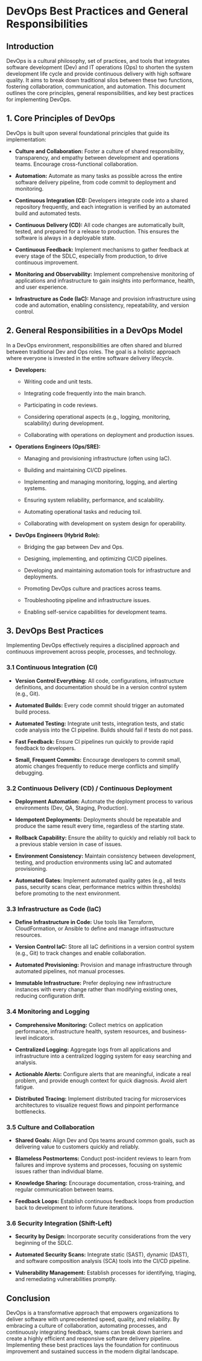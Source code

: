DevOps Best Practices and General Responsibilities
==================================================

Introduction
------------

DevOps is a cultural philosophy, set of practices, and tools that integrates software development (Dev) and IT operations (Ops) to shorten the system development life cycle and provide continuous delivery with high software quality. It aims to break down traditional silos between these two functions, fostering collaboration, communication, and automation. This document outlines the core principles, general responsibilities, and key best practices for implementing DevOps.

1\. Core Principles of DevOps
-----------------------------

DevOps is built upon several foundational principles that guide its implementation:

-   **Culture and Collaboration:** Foster a culture of shared responsibility, transparency, and empathy between development and operations teams. Encourage cross-functional collaboration.

-   **Automation:** Automate as many tasks as possible across the entire software delivery pipeline, from code commit to deployment and monitoring.

-   **Continuous Integration (CI):** Developers integrate code into a shared repository frequently, and each integration is verified by an automated build and automated tests.

-   **Continuous Delivery (CD):** All code changes are automatically built, tested, and prepared for a release to production. This ensures the software is always in a deployable state.

-   **Continuous Feedback:** Implement mechanisms to gather feedback at every stage of the SDLC, especially from production, to drive continuous improvement.

-   **Monitoring and Observability:** Implement comprehensive monitoring of applications and infrastructure to gain insights into performance, health, and user experience.

-   **Infrastructure as Code (IaC):** Manage and provision infrastructure using code and automation, enabling consistency, repeatability, and version control.

2\. General Responsibilities in a DevOps Model
----------------------------------------------

In a DevOps environment, responsibilities are often shared and blurred between traditional Dev and Ops roles. The goal is a holistic approach where everyone is invested in the entire software delivery lifecycle.

-   **Developers:**

    -   Writing code and unit tests.

    -   Integrating code frequently into the main branch.

    -   Participating in code reviews.

    -   Considering operational aspects (e.g., logging, monitoring, scalability) during development.

    -   Collaborating with operations on deployment and production issues.

-   **Operations Engineers (Ops/SRE):**

    -   Managing and provisioning infrastructure (often using IaC).

    -   Building and maintaining CI/CD pipelines.

    -   Implementing and managing monitoring, logging, and alerting systems.

    -   Ensuring system reliability, performance, and scalability.

    -   Automating operational tasks and reducing toil.

    -   Collaborating with development on system design for operability.

-   **DevOps Engineers (Hybrid Role):**

    -   Bridging the gap between Dev and Ops.

    -   Designing, implementing, and optimizing CI/CD pipelines.

    -   Developing and maintaining automation tools for infrastructure and deployments.

    -   Promoting DevOps culture and practices across teams.

    -   Troubleshooting pipeline and infrastructure issues.

    -   Enabling self-service capabilities for development teams.

3\. DevOps Best Practices
-------------------------

Implementing DevOps effectively requires a disciplined approach and continuous improvement across people, processes, and technology.

### 3.1 Continuous Integration (CI)

-   **Version Control Everything:** All code, configurations, infrastructure definitions, and documentation should be in a version control system (e.g., Git).

-   **Automated Builds:** Every code commit should trigger an automated build process.

-   **Automated Testing:** Integrate unit tests, integration tests, and static code analysis into the CI pipeline. Builds should fail if tests do not pass.

-   **Fast Feedback:** Ensure CI pipelines run quickly to provide rapid feedback to developers.

-   **Small, Frequent Commits:** Encourage developers to commit small, atomic changes frequently to reduce merge conflicts and simplify debugging.

### 3.2 Continuous Delivery (CD) / Continuous Deployment

-   **Deployment Automation:** Automate the deployment process to various environments (Dev, QA, Staging, Production).

-   **Idempotent Deployments:** Deployments should be repeatable and produce the same result every time, regardless of the starting state.

-   **Rollback Capability:** Ensure the ability to quickly and reliably roll back to a previous stable version in case of issues.

-   **Environment Consistency:** Maintain consistency between development, testing, and production environments using IaC and automated provisioning.

-   **Automated Gates:** Implement automated quality gates (e.g., all tests pass, security scans clear, performance metrics within thresholds) before promoting to the next environment.

### 3.3 Infrastructure as Code (IaC)

-   **Define Infrastructure in Code:** Use tools like Terraform, CloudFormation, or Ansible to define and manage infrastructure resources.

-   **Version Control IaC:** Store all IaC definitions in a version control system (e.g., Git) to track changes and enable collaboration.

-   **Automated Provisioning:** Provision and manage infrastructure through automated pipelines, not manual processes.

-   **Immutable Infrastructure:** Prefer deploying new infrastructure instances with every change rather than modifying existing ones, reducing configuration drift.

### 3.4 Monitoring and Logging

-   **Comprehensive Monitoring:** Collect metrics on application performance, infrastructure health, system resources, and business-level indicators.

-   **Centralized Logging:** Aggregate logs from all applications and infrastructure into a centralized logging system for easy searching and analysis.

-   **Actionable Alerts:** Configure alerts that are meaningful, indicate a real problem, and provide enough context for quick diagnosis. Avoid alert fatigue.

-   **Distributed Tracing:** Implement distributed tracing for microservices architectures to visualize request flows and pinpoint performance bottlenecks.

### 3.5 Culture and Collaboration

-   **Shared Goals:** Align Dev and Ops teams around common goals, such as delivering value to customers quickly and reliably.

-   **Blameless Postmortems:** Conduct post-incident reviews to learn from failures and improve systems and processes, focusing on systemic issues rather than individual blame.

-   **Knowledge Sharing:** Encourage documentation, cross-training, and regular communication between teams.

-   **Feedback Loops:** Establish continuous feedback loops from production back to development to inform future iterations.

### 3.6 Security Integration (Shift-Left)

-   **Security by Design:** Incorporate security considerations from the very beginning of the SDLC.

-   **Automated Security Scans:** Integrate static (SAST), dynamic (DAST), and software composition analysis (SCA) tools into the CI/CD pipeline.

-   **Vulnerability Management:** Establish processes for identifying, triaging, and remediating vulnerabilities promptly.

Conclusion
----------

DevOps is a transformative approach that empowers organizations to deliver software with unprecedented speed, quality, and reliability. By embracing a culture of collaboration, automating processes, and continuously integrating feedback, teams can break down barriers and create a highly efficient and responsive software delivery pipeline. Implementing these best practices lays the foundation for continuous improvement and sustained success in the modern digital landscape.